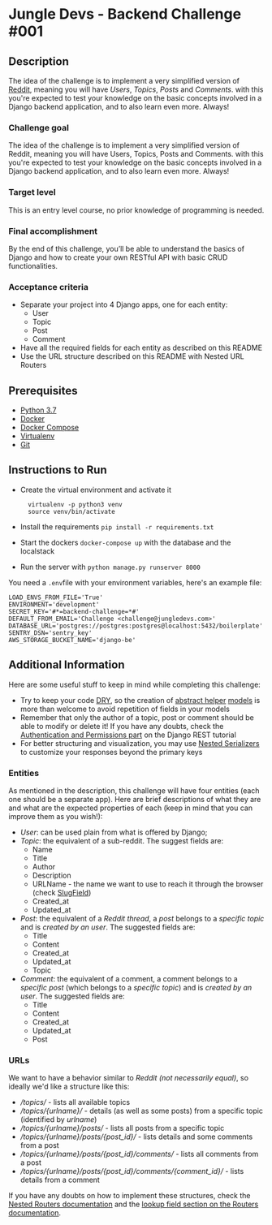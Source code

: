 # Jungle Devs - Backend Challenge #001

## Description

The idea of the challenge is to implement a very simplified version of [Reddit](https://www.reddit.com), 
meaning you will have *Users*, *Topics*, *Posts* and *Comments*. with this you're expected to test your knowledge on 
the basic concepts involved in a Django backend application, and to also learn even more. Always!

### Challenge goal
The idea of the challenge is to implement a very simplified version of Reddit, meaning you 
will have Users, Topics, Posts and Comments. with this you're expected to test your knowledge
on the basic concepts involved in a Django backend application, and to also learn even more.
Always!

### Target level
This is an entry level course, no prior knowledge of programming is needed.
 
### Final accomplishment
By the end of this challenge, you’ll be able to understand the basics of Django and how to create your own RESTful API with basic CRUD functionalities.

### Acceptance criteria
- Separate your project into 4 Django apps, one for each entity:
  - User
  - Topic
  - Post
  - Comment
- Have all the required fields for each entity as described on this README
- Use the URL structure described on this README with Nested URL Routers

## Prerequisites

- [Python 3.7](https://www.python.org)
- [Docker](https://www.docker.com)
- [Docker Compose](https://docs.docker.com/compose/)
- [Virtualenv](https://github.com/pypa/virtualenv/)
- [Git](https://git-scm.com/)

## Instructions to Run

- Create the virtual environment and activate it

        virtualenv -p python3 venv
        source venv/bin/activate
- Install the requirements `pip install -r requirements.txt`
- Start the dockers `docker-compose up` with the database and the localstack
- Run the server with `python manage.py runserver 8000`

You need a `.env`file with your environment variables, here's an example file:
```
LOAD_ENVS_FROM_FILE='True'
ENVIRONMENT='development'
SECRET_KEY='#*=backend-challenge=*#'
DEFAULT_FROM_EMAIL='Challenge <challenge@jungledevs.com>'
DATABASE_URL='postgres://postgres:postgres@localhost:5432/boilerplate'
SENTRY_DSN='sentry_key'
AWS_STORAGE_BUCKET_NAME='django-be'
```

## Additional Information
Here are some useful stuff to keep in mind while completing this challenge:

* Try to keep your code [DRY](https://en.wikipedia.org/wiki/Don%27t_repeat_yourself), so the creation of 
[abstract helper](https://realpython.com/modeling-polymorphism-django-python/#abstract-base-model) [models](https://docs.djangoproject.com/en/3.0/topics/db/models/#abstract-base-classes) is more than welcome 
to avoid repetition of fields in your models
* Remember that only the author of a topic, post or comment should be able to modify or delete it!
If you have any doubts, check the 
[Authentication and Permissions part](https://www.django-rest-framework.org/tutorial/4-authentication-and-permissions/) 
on the Django REST tutorial
* For better structuring and visualization, you may use 
[Nested Serializers](https://www.django-rest-framework.org/api-guide/relations/#nested-relationships) to customize your 
responses beyond the primary keys

### Entities

As mentioned in the description, this challenge will have four entities (each one should be a separate app). 
Here are brief descriptions of what they are and what are the expected properties of each (keep in mind that you can 
improve them as you wish!):

* *User*: can be used plain from what is offered by Django;
* *Topic*: the equivalent of a sub-reddit. The suggest fields are:
    * Name
    * Title
    * Author
    * Description
    * URLName - the name we want to use to reach it through the browser (check [SlugField](https://docs.djangoproject.com/en/2.1/ref/models/fields/#slugfield))
    * Created_at
    * Updated_at
* *Post*: the equivalent of a *Reddit thread*, a *post* belongs to a *specific topic* and is *created by an user*. The 
suggested fields are:
    * Title
    * Content
    * Created_at
    * Updated_at
    * Topic
* *Comment*: the equivalent of a comment, a comment belongs to a *specific post* (which belongs to a *specific topic*) 
and is *created by an user*. The suggested fields are:
    * Title
    * Content
    * Created_at
    * Updated_at
    * Post
    
### URLs    

We want to have a behavior similar to *Reddit (not necessarily equal)*, so ideally we'd like a structure like this:

* */topics/* - lists all available topics
* */topics/{urlname}/* - details (as well as some posts) from a specific topic (identified by *urlname*)
* */topics/{urlname}/posts/* - lists all posts from a specific topic
* */topics/{urlname}/posts/{post_id}/* - lists details and some comments from a post
* */topics/{urlname}/posts/{post_id}/comments/* - lists all comments from a post
* */topics/{urlname}/posts/{post_id}/comments/{comment_id}/* - lists details from a comment


If you have any doubts on how to implement these structures, check the
[Nested Routers documentation](https://github.com/alanjds/drf-nested-routers) and the 
[lookup field section on the Routers documentation](https://www.django-rest-framework.org/api-guide/routers/#simplerouter).
